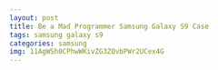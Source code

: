 ```yaml
---
layout: post
title: Be a Mad Programmer Samsung Galaxy S9 Case
tags: samsung galaxy s9
categories: samsung
img: 11AgWSh0CPhwWKivZG3ZQvbPWr2UCex4G
---
```

